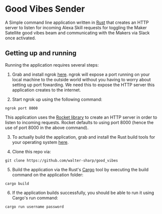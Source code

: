 # Good Vibes Sender

A Simple command line application written in [Rust](https://www.rust-lang.org) that creates an HTTP server to listen for incoming Alexa Skill requests for toggling the Maker Satellite good vibes beam and communicating with the Makers via Slack once activated.

## Getting up and running

Running the application requires several steps:

1. Grab and install ngrok [here](https://dashboard.ngrok.com/get-started). ngrok will expose a port running on your local machine to the outside world without you having to worry about setting up port fowarding. We need this to expose the HTTP server this application creates to the internet.

2. Start ngrok up using the following command:
```
ngrok port 8000
```
This application uses the [Rocket library](https://rocket.rs/) to create an HTTP server in order to listen to incoming requests. Rocket defaults to using port 8000 (hence the use of port 8000 in the above command).

3. To actually build the application, grab and install the Rust build tools for your operating system [here](https://www.rust-lang.org/en-US/install.html).

4. Clone this repo via:
```
git clone https://github.com/walter-sharp/good_vibes
```

5. Build the application via the Rust's [Cargo](https://doc.rust-lang.org/cargo/index.html) tool by executing the build command on the application folder:
```
cargo build
```

6. If the application builds successfully, you should be able to run it using Cargo's run command:
```
cargo run username password
```


